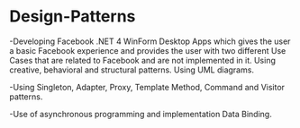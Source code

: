 # Design-Patterns
-Developing Facebook .NET 4 WinForm Desktop Apps which gives the user a basic Facebook experience and provides the user with two different Use Cases that are related to Facebook and are not implemented in it. Using creative, behavioral and structural patterns. Using UML diagrams.

-Using Singleton, Adapter, Proxy, Template Method, Command and Visitor patterns.

-Use of asynchronous programming and implementation Data Binding.
